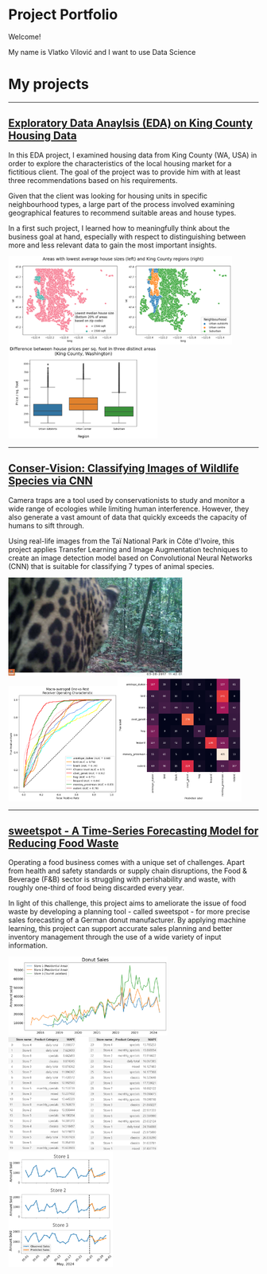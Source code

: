 # Project Portfolio

Welcome!

My name is Vlatko Vilović and I want to use Data Science 


# My projects
---

## **[Exploratory Data Anaylsis (EDA) on King County Housing Data]** 
[Exploratory Data Anaylsis (EDA) on King County Housing Data]: https://github.com/vlatko-v/ds-king_county_housing-EDA

In this EDA project, I examined housing data from King County (WA, USA) in order to explore the characteristics of the local housing market for a fictitious client. The goal of the project was to provide him with at least three recommendations based on his requirements. 

Given that the client was looking for housing units in specific neighbourhood types, a large part of the process involved examining geographical features to recommend suitable areas and house types.

In a first such project, I learned how to meaningfully think about the business goal at hand, especially with respect to distinguishing between more and less relevant data to gain the most important insights. 


<img src="Images/king_county/avg_house_size_per_zipcode.png" alt="drawing" width="450"/><img src="Images/king_county/area_boxplot.png" alt="drawing" width="300"/>

---

## **[Conser-Vision: Classifying Images of Wildlife Species via CNN]**
[Conser-Vision: Classifying Images of Wildlife Species via CNN]: https://github.com/vlatko-v/drivendata-Conser-vision-Image-Classification

Camera traps are a tool used by conservationists to study and monitor a wide range of ecologies while limiting human interference. However, they also generate a vast amount of data that quickly exceeds the capacity of humans to sift through.

Using real-life images from the Taï National Park in Côte d'Ivoire, this project applies Transfer Learning and Image Augmentation techniques to create an image detection model based on Convolutional Neural Networks (CNN) that is suitable for classifying 7 types of animal species.

<img src="Images/conser-vision/ZJ004548.jpg" alt="drawing" width="350"/><img src="Images/conser-vision/roc_auc.png" alt="drawing" width="220"/><img src="Images/conser-vision/confusion_matrix.png" alt="drawing" width="250"/>

---

## **[sweetspot - A Time-Series Forecasting Model for Reducing Food Waste]**
[sweetspot - A Time-Series Forecasting Model for Reducing Food Waste]: https://github.com/vlatko-v/sweet-spot-donut-sales-forecasting

Operating a food business comes with a unique set of challenges. Apart from health and safety standards or supply chain disruptions, the Food & Beverage (F&B) sector is struggling with perishability and waste, with roughly one-third of food being discarded every year.

In light of this challenge, this project aims to ameliorate the issue of food waste by developing a planning tool - called sweetspot - for more precise sales forecasting of a German donut manufacturer. By applying machine learning, this project can support accurate sales planning and better inventory management through the use of a wide variety of input information.

<img src="Images/sweetspot//linechart.png" alt="drawing" width="320"/><img src="Images/sweetspot/mape_stores_products.png" alt="drawing" width="300"/><img src="Images/sweetspot/linechart_predictions.png" alt="drawing" width="210"/>